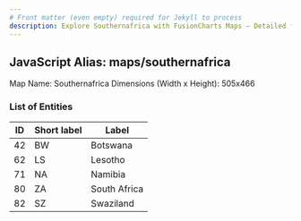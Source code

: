 ```yaml
---
# Front matter (even empty) required for Jekyll to process
description: Explore Southernafrica with FusionCharts Maps – Detailed features for seamless integration. Try now & enhance your data visualization today! 
---
```


## JavaScript Alias: maps/southernafrica

Map Name: Southernafrica
Dimensions (Width x Height): 505x466





### List of Entities

ID | Short label | Label
---|---|---|
42|BW|Botswana
62|LS|Lesotho
71|NA|Namibia
80|ZA|South Africa
82|SZ|Swaziland

